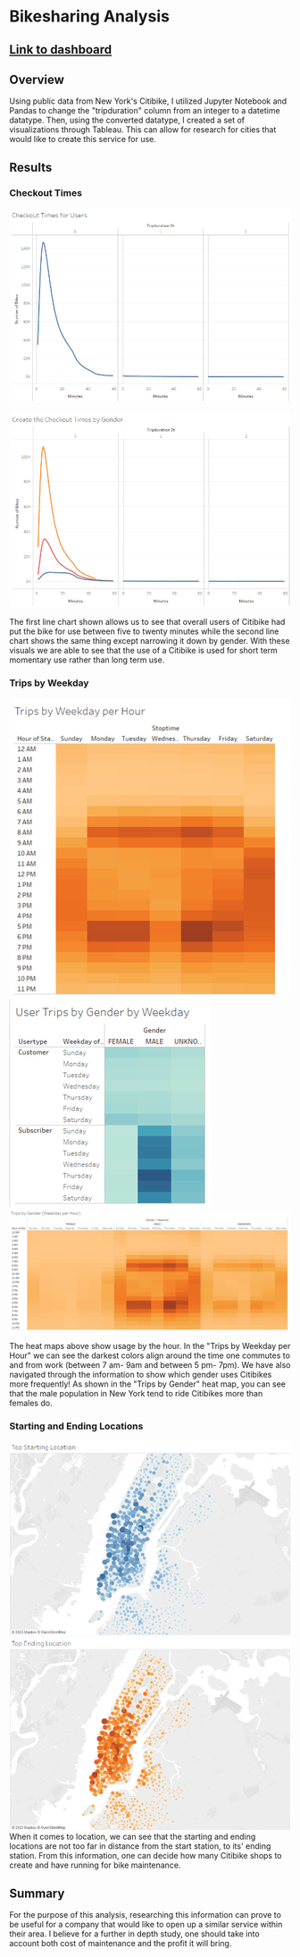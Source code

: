 # Bikesharing Analysis

## [Link to dashboard](https://public.tableau.com/app/profile/alina.n.robertson/viz/BikesharingAnalysis_16745733932000/Dashboard4 "Link to dashboard")

## Overview
 Using public data from New York's Citibike, I utilized Jupyter Notebook and Pandas to change the "tripduration" column from an integer to a datetime datatype. Then, using the converted datatype, I created a set of visualizations through Tableau. This can allow for research for cities that would like to create this service for use.
 
 ## Results

### Checkout Times 

![](images/checkoutforusers.png)


![](images/checkouttimesgender.png)

The first line chart shown allows us to see that overall users of Citibike had put the bike for use between five to twenty minutes while the second line chart shows the same thing except narrowing it down by gender. With these visuals we are able to see that the use of a Citibike is used for short term momentary use rather than long term use.


### Trips by Weekday
![](images/tripswph.png)
![](images/tripsbygbw.png)
![](images/tripsbygender.png)

The heat maps above show usage by the hour. In the "Trips by Weekday per Hour" we can see the darkest colors align around the time one commutes to and from work (between 7 am- 9am and between 5 pm- 7pm). We have also navigated through the information to show which gender uses Citibikes more frequently! As shown in the "Trips by Gender" heat map, you can see that the male population in New York tend to ride Citibikes more than females do.

### Starting and Ending Locations
![](images/topstart.png)
![](images/topend.png)
When it comes to location, we can see that the starting and ending locations are not too far in distance from the start station, to its' ending station. From this information, one can decide how many Citibike shops to create and have running for bike maintenance. 

## Summary
For the purpose of this analysis, researching this information can prove to be useful for a company that would like to open up a similar service within their area. I believe for a further in depth study, one should take into account both cost of maintenance and the profit it will bring.
